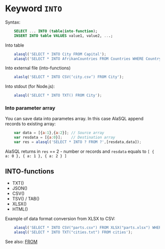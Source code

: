# Keyword `INTO`

Syntax:
```sql
    SELECT ... INTO (table|into-function);
    INSERT INTO table VALUES value1, value2, ...;
```


Into table
```js
    alasql('SELECT * INTO City FROM Capital');
    alasql('SELECT * INTO AfrikanCountries FROM Countries WHERE Country = "Afrika"');
```

Into external file (into-functions)
```js
    alaslq('SELECT * INTO CSV(‘city.csv’) FROM City');
```

Into stdout (for Node.js):
```js
    alasql('SELECT * INTO TXT() FROM City');
```

### Into parameter array
You can save data into parametes array. In this case AlaSQL append records to existing array:
```js
    var data = [{a:1},{a:2}]; // Source array
    var resdata = [{a:0}];    // Destination array
    var res = alasql('SELECT * INTO ? FROM ?',[resdata,data]); 
```
AlaSQL returns in ```res``` == 2 - number or records and ```resdata``` equals to ```[ { a: 0 }, { a: 1 }, { a: 2 } ]```


## INTO-functions
* TXT()
* JSON()
* CSV()
* TSV() / TAB()
* XLSX()
* HTML()

Example of data format conversion from XLSX to CSV:
```js
    alasql('SELECT * INTO CSV("parts.csv") FROM XLSX("parts.xlsx") WHERE Qty > 10');
    alasql('SELECT * INTO TXT("cities.txt") FROM cities');
```

See also: [FROM](From)